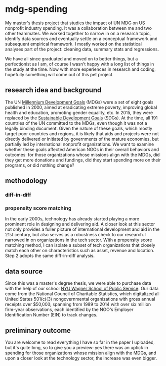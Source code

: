 # mdg-spending
My master's thesis project that studies the impact of UN MDG on US nonprofit industry spending. It was a collaboration between me and two other teammates. We worked together to narrow in on a research topic, identify data sources and eventually settle on a conceptual framework and subsequent empirical framework. I mostly worked on the statistical analyses part of the project: cleaning data, summary stats and regressions.

We have all since graduated and moved on to better things, but a perfectionist as I am, of course I wasn't happy with a long list of things in the study at the time. Now with more experiences in research and coding, hopefully something will come out of this pet project.

## research idea and background
The UN [Millennium Development Goals](https://en.wikipedia.org/wiki/Millennium_Development_Goals) (MDGs) were a set of eight goals published in 2000, aimed at eradicating extreme poverty, improving global health and education, promoting gender equality, etc. In 2015, they were replaced by the [Sustainable Development Goals](https://en.wikipedia.org/wiki/Sustainable_Development_Goals) (SDGs). At the time, all 191 countries of the UN committed to the MDGs, even though it was not a legally binding document. Given the nature of these goals, which mostly target poor countries and regions, it is likely that aids and projects were not directly delivered or initiated by governments of the mature economies, but partially led by international nonprofit organizations. We want to examine whether these goals affected American NGOs in their overall behaviors and outcomes: for those organizations whose missions align with the MDGs, did they get more donations and fundings, did they start spending more on their programs, or did nothing change?

## methodology
### diff-in-diff
### propensity score matching
In the early 2000s, technology has already started playing a more prominent role in designing and delivering aid. A closer look at this sector not only provides a fuller picture of international development and aid in the 21st century, but also serves as a robustness check to our research. I narrowed in on organizations in the tech sector. With a propensity score matching method, I can isolate a subset of tech organizations that closely match each other on characteristics such as asset, revenue and location. Step 2 adopts the same diff-in-diff analysis.

## data source
Since this was a master's degree thesis, we were able to purchase data with the help of our school [NYU Wagner School of Public Service](https://wagner.nyu.edu/). Our data come from the National Council of Charitable Statistics, which digitalized all United States 501(c)(3) nongovernmental organizations with gross annual receipts over $50,000, spanning from 1989 to 2014 with over six million firm-year observations, each identified by the NGO's Employer Identification Number (EIN) to track changes.

## preliminary outcome
You are welcome to read everything I have so far in the paper I uploaded, but it's quite long, so to give you a preview: yes there was an uptick in spending for those organizations whose mission align with the MDGs, and upon a closer look at the technology sector, the increase was even bigger.
